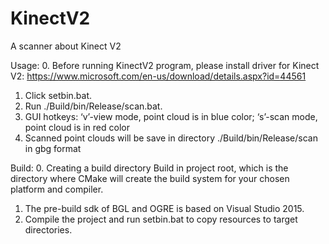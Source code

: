 # KinectV2
A scanner about Kinect V2

Usage:
0. Before running KinectV2 program, please install driver for Kinect V2: https://www.microsoft.com/en-us/download/details.aspx?id=44561
1. Click setbin.bat.
2. Run ./Build/bin/Release/scan.bat.
3. GUI hotkeys: ‘v’-view mode, point cloud is in blue color; ‘s’-scan mode, point cloud is in red color
4. Scanned point clouds will be save in directory ./Build/bin/Release/scan in gbg format

Build:
0. Creating a build directory Build in project root, which is the directory where CMake will create the
build system for your chosen platform and compiler.
1. The pre-build sdk of BGL and OGRE is based on Visual Studio 2015.
2. Compile the project and run setbin.bat to copy resources to target directories. 
